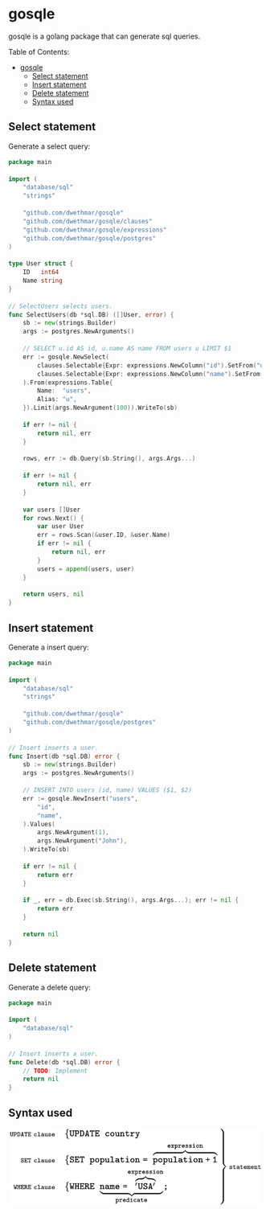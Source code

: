 # gosqle
gosqle is a golang package that can generate sql queries. 

Table of Contents:
- [gosqle](#gosqle)
  - [Select statement](#select-statement)
  - [Insert statement](#insert-statement)
  - [Delete statement](#delete-statement)
  - [Syntax used](#syntax-used)

## Select statement
Generate a select query:
```go
package main

import (
	"database/sql"
	"strings"

	"github.com/dwethmar/gosqle"
	"github.com/dwethmar/gosqle/clauses"
	"github.com/dwethmar/gosqle/expressions"
	"github.com/dwethmar/gosqle/postgres"
)

type User struct {
	ID   int64
	Name string
}

// SelectUsers selects users.
func SelectUsers(db *sql.DB) ([]User, error) {
	sb := new(strings.Builder)
	args := postgres.NewArguments()

	// SELECT u.id AS id, u.name AS name FROM users u LIMIT $1
	err := gosqle.NewSelect(
		clauses.Selectable{Expr: expressions.NewColumn("id").SetFrom("u"), As: "id"},
		clauses.Selectable{Expr: expressions.NewColumn("name").SetFrom("u"), As: "name"},
	).From(expressions.Table{
		Name:  "users",
		Alias: "u",
	}).Limit(args.NewArgument(100)).WriteTo(sb)

	if err != nil {
		return nil, err
	}

	rows, err := db.Query(sb.String(), args.Args...)

	if err != nil {
		return nil, err
	}

	var users []User
	for rows.Next() {
		var user User
		err = rows.Scan(&user.ID, &user.Name)
		if err != nil {
			return nil, err
		}
		users = append(users, user)
	}

	return users, nil
}

```

## Insert statement
Generate a insert query:
```go
package main

import (
	"database/sql"
	"strings"

	"github.com/dwethmar/gosqle"
	"github.com/dwethmar/gosqle/postgres"
)

// Insert inserts a user.
func Insert(db *sql.DB) error {
	sb := new(strings.Builder)
	args := postgres.NewArguments()

	// INSERT INTO users (id, name) VALUES ($1, $2)
	err := gosqle.NewInsert("users",
		"id",
		"name",
	).Values(
		args.NewArgument(1),
		args.NewArgument("John"),
	).WriteTo(sb)

	if err != nil {
		return err
	}

	if _, err = db.Exec(sb.String(), args.Args...); err != nil {
		return err
	}

	return nil
}

```

## Delete statement
Generate a delete query:
```go
package main

import (
	"database/sql"
)

// Insert inserts a user.
func Delete(db *sql.DB) error {
	// TODO: Implement
	return nil
}

```

## Syntax used

![image](provision/images/SQL_syntax.svg)